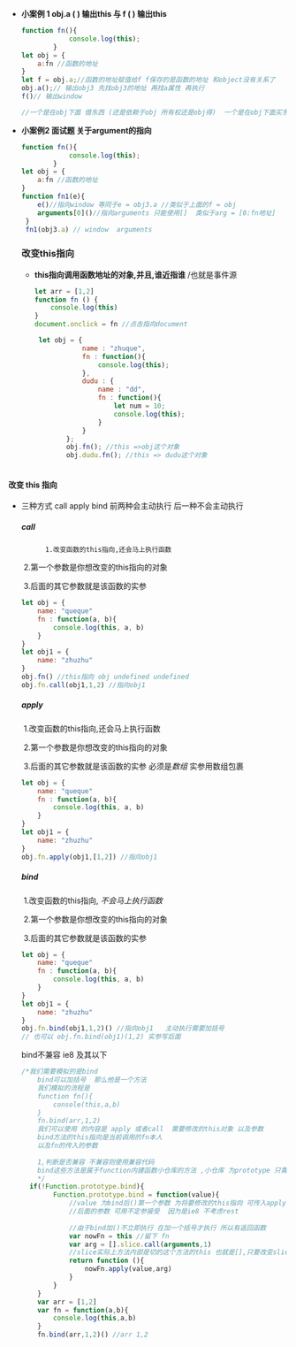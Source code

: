 - **小案例 1  obj.a ( ) 输出this 与 f ( ) 输出this**

  ```js
  function fn(){
              console.log(this);
          }
  let obj = {
      a:fn //函数的地址
  }
  let f = obj.a;//函数的地址赋值给f f保存的是函数的地址 和object没有关系了
  obj.a();// 输出obj3 先找obj3的地址 再找a属性 再执行
  f()// 输出window   
  
  //一个是在obj下面 借东西 (还是依赖于obj 所有权还是obj得)  一个是在obj下面买东西(买掉所有权 和obj无关了)
  ```

- **小案例2 面试题 关于argument的指向** 

  ```js
  function fn(){
              console.log(this);
          }
  let obj = {
      a:fn //函数的地址
  }
  function fn1(e){
      e()//指向window 等同于e = obj3.a //类似于上面的f = obj
      arguments[0]()//指向arguments 只能使用[]  类似于arg = [0:fn地址]
   }
   fn1(obj3.a) // window  arguments
  ```

  ### 改变this指向

  - **this指向调用函数地址的对象,并且,谁近指谁** /也就是事件源

    ```js
    let arr = [1,2]
    function fn () {
    	console.log(this) 
    }
    document.onclick = fn //点击指向document
    ```

    ```js
     let obj = {
                name : "zhuque",
                fn : function(){
                    console.log(this);
                },
                dudu : {
                    name : "dd",
                    fn : function(){
                        let num = 10;
                        console.log(this);
                    }
                }
            };  
            obj.fn(); //this =>obj这个对象
            obj.dudu.fn(); //this => dudu这个对象
                
    ```

#### **改变 this 指向**

- 三种方式 call apply bind  前两种会主动执行 后一种不会主动执行

  ##### **call** 

     		1.改变函数的this指向,还会马上执行函数

  ​                2.第一个参数是你想改变的this指向的对象

  ​                3.后面的其它参数就是该函数的实参

  ```js
  let obj = {
      name: "queque"
      fn : function(a, b){
          console.log(this, a, b)
      }
  }
  let obj1 = {
      name: "zhuzhu"
  }
  obj.fn() //this指向 obj undefined undefined
  obj.fn.call(obj1,1,2) //指向obj1 
  ```

  ##### **apply**  

  ​		1.改变函数的this指向,还会马上执行函数

  ​                2.第一个参数是你想改变的this指向的对象

  ​                3.后面的其它参数就是该函数的实参 必须是*数组*  实参用数组包裹

  ```js
  let obj = {
      name: "queque"
      fn : function(a, b){
          console.log(this, a, b)
      }
  }
  let obj1 = {
      name: "zhuzhu"
  }
  obj.fn.apply(obj1,[1,2]) //指向obj1 
  ```

  ##### **bind**  

  ​		1.改变函数的this指向, *不会马上执行函数*

  ​		2.第一个参数是你想改变的this指向的对象

  ​		3.后面的其它参数就是该函数的实参

  ```js
  let obj = {
      name: "queque"
      fn : function(a, b){
          console.log(this, a, b)
      }
  }
  let obj1 = {
      name: "zhuzhu"
  }
  obj.fn.bind(obj1,1,2)() //指向obj1   主动执行需要加括号 
  // 也可以 obj.fn.bind(obj1)(1,2) 实参写后面 
  ```

  bind不兼容 ie8 及其以下

  ```js
  /*我们需要模拟的是bind 
      bind可以加括号  那么他是一个方法
      我们模拟的流程是
      function fn(){
          console(this,a,b)
      }
      fn.bind(arr,1,2)
      我们可以使用 的内容是 apply 或者call  需要修改的this对象 以及参数
      bind方法的this指向是当前调用的fn本人
      以及fn的传入的参数 
  	
      1,判断是否兼容 不兼容则使用兼容代码
      bind这些方法是属于function内建函数小仓库的方法 ,小仓库 为prototype 只需要查看 最顶层的function爸爸小仓库是否存在此方法就可以判断是否兼容
      */
  	if(!Function.prototype.bind){
          Function.prototype.bind = function(value){
              //value 为bind后()第一个参数 为将要修改的this指向 可传入apply或者call方法中
              //后面的参数 可用不定参接受  因为是ie8 不考虑rest
              
              //由于bind加()不立即执行 在加一个括号才执行 所以有返回函数
              var nowFn = this //留下 fn 
              var arg = [].slice.call(arguments,1)
              //slice实际上方法内部是切的这个方法的this 也就是[],只要改变slice方法里面的this 就可以达到切arguments 的目的. 而且会返回一个真正的数组,是slice干的活.由于arguments结构和数字一模一样,所以切出来也不会有问题
              return function (){
                  nowFn.apply(value,arg)
              }
          }
      }
      var arr = [1,2]
      var fn = function(a,b){
          console.log(this,a,b)
      }
      fn.bind(arr,1,2)() //arr 1,2
  ```



